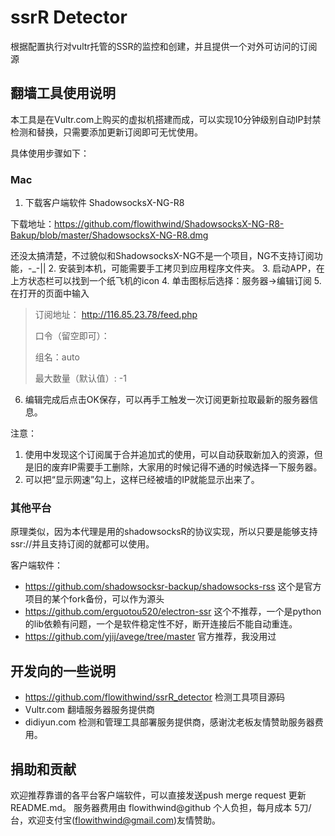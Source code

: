 # ssrR Detector 
根据配置执行对vultr托管的SSR的监控和创建，并且提供一个对外可访问的订阅源

## 翻墙工具使用说明
本工具是在Vultr.com上购买的虚拟机搭建而成，可以实现10分钟级别自动IP封禁检测和替换，只需要添加更新订阅即可无忧使用。

具体使用步骤如下：
### Mac
1. 下载客户端软件 ShadowsocksX-NG-R8

下载地址：https://github.com/flowithwind/ShadowsocksX-NG-R8-Bakup/blob/master/ShadowsocksX-NG-R8.dmg

还没太搞清楚，不过貌似和ShadowsocksX-NG不是一个项目，NG不支持订阅功能，-_-||
2. 安装到本机，可能需要手工拷贝到应用程序文件夹。
3. 启动APP，在上方状态栏可以找到一个纸飞机的icon 
4. 单击图标后选择：服务器->编辑订阅
5. 在打开的页面中输入
> 订阅地址： http://116.85.23.78/feed.php
> 
> 口令（留空即可）：
> 
> 组名：auto
> 
> 最大数量（默认值）: -1
> 
6. 编辑完成后点击OK保存，可以再手工触发一次订阅更新拉取最新的服务器信息。

注意：

1. 使用中发现这个订阅属于合并追加式的使用，可以自动获取新加入的资源，但是旧的废弃IP需要手工删除，大家用的时候记得不通的时候选择一下服务器。
2. 可以把“显示网速”勾上，这样已经被墙的IP就能显示出来了。

### 其他平台
原理类似，因为本代理是用的shadowsocksR的协议实现，所以只要是能够支持ssr://并且支持订阅的就都可以使用。

客户端软件：
* https://github.com/shadowsocksr-backup/shadowsocks-rss  这个是官方项目的某个fork备份，可以作为源头
* https://github.com/erguotou520/electron-ssr   这个不推荐，一个是python的lib依赖有问题，一个是软件稳定性不好，断开连接后不能自动重连。
* https://github.com/yjij/avege/tree/master  官方推荐，我没用过

## 开发向的一些说明
* https://github.com/flowithwind/ssrR_detector  检测工具项目源码
* Vultr.com   翻墙服务器服务提供商
* didiyun.com    检测和管理工具部署服务提供商，感谢沈老板友情赞助服务器费用。

## 捐助和贡献
欢迎推荐靠谱的各平台客户端软件，可以直接发送push merge request 更新README.md。
服务器费用由 flowithwind@github 个人负担，每月成本 5刀/台，欢迎支付宝(flowithwind@gmail.com)友情赞助。
